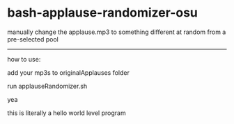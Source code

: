 # bash-applause-randomizer-osu
manually change the applause.mp3 to something different at random from a pre-selected pool


__________________________________________
how to use:

add your mp3s to originalApplauses folder

run applauseRandomizer.sh

yea

this is literally a hello world level program
